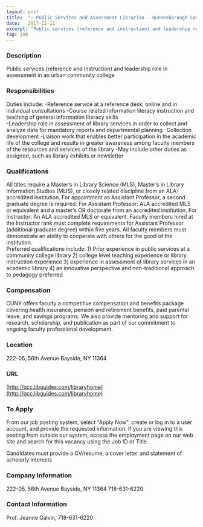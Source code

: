 ```yaml
---
layout: post
title:  "– Public Services and Assessment Librarian - Queensborough Community College, CUNY"
date:   2017-12-11
excerpt: "Public services (reference and instruction) and leadership role in assessment in an urban community college"
tag: job
---
```


### Description   

Public services (reference and instruction) and leadership role in assessment in an urban community college


### Responsibilities   

Duties include:
-Reference service at a reference desk, online and in individual consultations
-Course related Information literacy instruction and teaching of general information literacy skills  
-Leadership role in assessment of library services in order to collect and analyze data for mandatory reports and departmental planning
-Collection development
-Liaison work that enables better participation in the academic life of the college and results in greater awareness among faculty members of the resources and services of the library
-May include other duties as assigned, such as library exhibits or newsletter



### Qualifications   

All titles require a Master’s in Library Science (MLS), Master’s in Library Information Studies (MLIS), or closely related discipline from an ALA-accredited institution. For appointment as Assistant Professor, a second graduate degree is required.
For Assistant Professor:
ALA accredited MLS or equivalent and a master’s OR doctorate from an accredited institution.
For Instructor:
An ALA accredited MLS or equivalent.  Faculty members hired at the Instructor rank must complete requirements for Assistant Professor (additional graduate degree) within five years.
All faculty members must demonstrate an ability to cooperate with others for the good of the institution.  
Preferred qualifications include: 1) Prior experience in public services at a community college library 2) college level teaching experience or library instruction experience 3) experience in assessment of library services in an academic library 4) an innovative perspective and non-traditional approach to pedagogy preferred 



### Compensation   

CUNY offers faculty a competitive compensation and benefits package covering health insurance, pension and retirement benefits, paid parental leave, and savings programs.  We also provide mentoring and support for research, scholarship, and publication as part of our commitment to ongoing faculty professional development.


### Location   

222-05, 56th Avenue Bayside, NY 11364


### URL   

[http://qcc.libguides.com/libraryhome](http://qcc.libguides.com/libraryhome)

### To Apply   

From our job posting system, select "Apply Now", create or log in to a user account, and provide the requested information.  If you are viewing this posting from outside our system, access the employment page on our web site and search for this vacancy using the Job ID or Title. 
   
Candidates must provide a CV/resume, a cover letter and statement of scholarly interests



### Company Information   

222-05, 56th Avenue Bayside, NY 11364  718-631-6220


### Contact Information   

Prof. Jeanne Galvin, 718-631-6220

